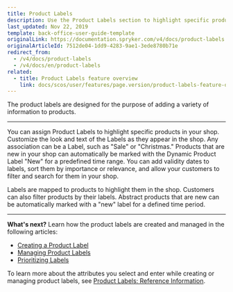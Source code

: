 ```yaml
---
title: Product Labels
description: Use the Product Labels section to highlight specific products in your online store by adding a prodcut label in the Back Office.
last_updated: Nov 22, 2019
template: back-office-user-guide-template
originalLink: https://documentation.spryker.com/v4/docs/product-labels
originalArticleId: 7512de04-1dd9-4283-9ae1-3ede8780b71e
redirect_from:
  - /v4/docs/product-labels
  - /v4/docs/en/product-labels
related:
  - title: Product Labels feature overview
    link: docs/scos/user/features/page.version/product-labels-feature-overview.html
---
```


The product labels are designed for the purpose of adding a variety of information to products.
***
You can assign Product Labels to highlight specific products in your shop. Customize the look and text of the Labels as they appear in the shop. Any association can be a Label, such as "Sale" or "Christmas." Products that are new in your shop can automatically be marked with the Dynamic Product Label "New" for a predefined time range. You can add validity dates to labels, sort them by importance or relevance, and allow your customers to filter and search for them in your shop.

Labels are mapped to products to highlight them in the shop. Customers can also filter products by their labels. Abstract products that are new can be automatically marked with a "new" label for a defined time period.
***
**What's next?**
Learn how the product labels are created and managed in the following articles:
* [Creating a Product Label](/docs/scos/user/back-office-user-guides/{{page.version}}/merchandising/product-labels/creating-product-labels.html)
* [Managing Product Labels](/docs/scos/user/back-office-user-guides/{{page.version}}/merchandising/product-labels/managing-product-labels.html)
* [Prioritizing Labels](/docs/scos/user/back-office-user-guides/{{page.version}}/merchandising/product-labels/prioritizing-labels.html)

To learn more about the attributes you select and enter while creating or managing product labels, see [Product Labels: Reference Information](/docs/scos/user/back-office-user-guides/{{page.version}}/merchandising/product-labels/references/product-labels-reference-information.html).
